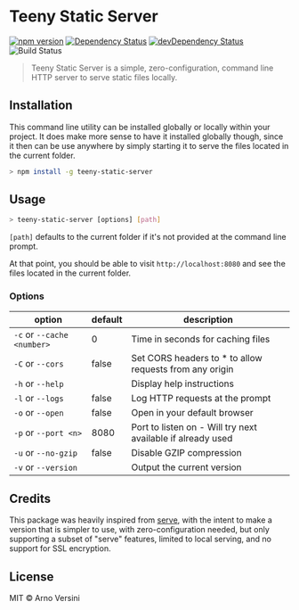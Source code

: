 # Teeny Static Server

[![npm version](https://badge.fury.io/js/teeny-static-server.svg)](https://badge.fury.io/js/teeny-static-server)
<a href="https://david-dm.org/aversini/teeny-static-server"><img src="https://david-dm.org/aversini/teeny-static-server.svg" alt="Dependency Status"></a>
<a href="https://david-dm.org/aversini/teeny-static-server/?type=dev"><img src="https://david-dm.org/aversini/teeny-static-server/dev-status.svg" alt="devDependency Status"></a> ![Build Status](https://github.com/aversini/teeny-static-server/workflows/coverage/badge.svg)

> Teeny Static Server is a simple, zero-configuration, command line HTTP server to serve static files locally.

## Installation

This command line utility can be installed globally or locally within your project. It does make more sense to have it installed globally though, since it then can be use anywhere by simply starting it to serve the files located in the current folder.

```sh
> npm install -g teeny-static-server
```

## Usage

```sh
> teeny-static-server [options] [path]
```

`[path]` defaults to the current folder if it's not provided at the command line prompt.

At that point, you should be able to visit `http://localhost:8080` and see the files located in the current folder.

### Options

| option                     | default | description                                                 |
| -------------------------- | ------- | ----------------------------------------------------------- |
| `-c` or `--cache <number>` | 0       | Time in seconds for caching files                           |
| `-C` or `--cors`           | false   | Set CORS headers to \* to allow requests from any origin    |
| `-h` or `--help`           |         | Display help instructions                                   |
| `-l` or `--logs`           | false   | Log HTTP requests at the prompt                             |
| `-o` or `--open`           | false   | Open in your default browser                                |
| `-p` or `--port <n>`       | 8080    | Port to listen on - Will try next available if already used |
| `-u` or `--no-gzip`        | false   | Disable GZIP compression                                    |
| `-v` or `--version`        |         | Output the current version                                  |

## Credits

This package was heavily inspired from [serve](https://github.com/vercel/serve), with the intent to make a version that is simpler to use, with zero-configuration needed, but only supporting a subset of "serve" features, limited to local serving, and no support for SSL encryption.

## License

MIT © Arno Versini

